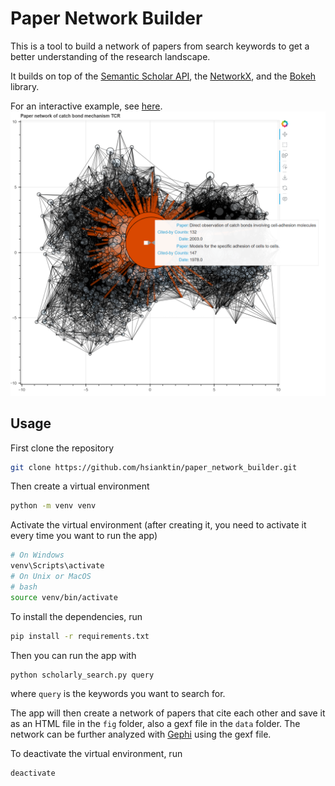 # Paper Network Builder
This is a tool to build a network of papers from search keywords to get a better understanding of the research landscape.

It builds on top of the [Semantic Scholar API](https://api.semanticscholar.org/), the [NetworkX](https://networkx.github.io/), and the [Bokeh](https://bokeh.org/) library.

For an interactive example, see [here](fig/catch%20bond%20mechanism%20TCR_cited_by.html).
![Example](fig/citation_crawler_example.png)

## Usage
First clone the repository
```bash
git clone https://github.com/hsianktin/paper_network_builder.git
```
Then create a virtual environment
```bash
python -m venv venv
```
Activate the virtual environment (after creating it, you need to activate it every time you want to run the app)
```bash
# On Windows
venv\Scripts\activate
# On Unix or MacOS
# bash
source venv/bin/activate
```

To install the dependencies, run
```bash
pip install -r requirements.txt
```
Then you can run the app with
```bash
python scholarly_search.py query
```
where `query` is the keywords you want to search for.

The app will then create a network of papers that cite each other and save it as an HTML file in the `fig` folder, also a gexf file in the `data` folder. The network can be further analyzed with [Gephi](https://gephi.org/) using the gexf file.

To deactivate the virtual environment, run
```bash
deactivate
```